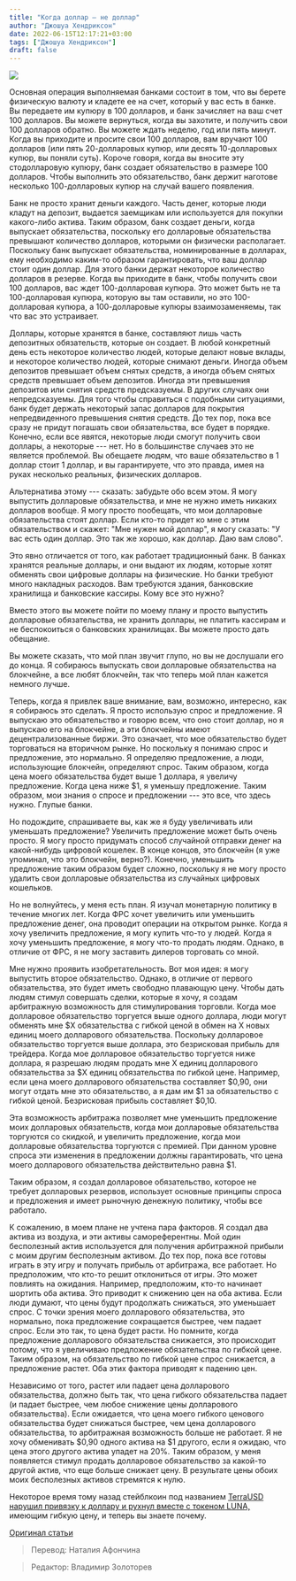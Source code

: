 ```yaml
---
title: "Когда доллар — не доллар"
author: "Джошуа Хендриксон"
date: 2022-06-15T12:17:21+03:00
tags: ["Джошуа Хендриксон"]
draft: false
---
```


![](https://www.aier.org/wp-content/uploads/2022/05/TerraLuna.jpg)

Основная операция выполняемая банками состоит в том, что вы берете физическую валюту и кладете ее на счет, который у вас есть в банке. Вы передаете им купюру в 100 долларов, и банк зачисляет на ваш счет 100 долларов. Вы можете вернуться, когда вы захотите, и получить свои 100 долларов обратно. Вы можете ждать неделю, год или пять минут. Когда вы приходите и просите свои 100 долларов, вам вручают 100 долларов (или пять 20-долларовых купюр, или десять 10-долларовых купюр, вы поняли суть). Короче говоря, когда вы вносите эту стодолларовую купюру, банк создает обязательство в размере 100 долларов. Чтобы выполнить это обязательство, банк держит наготове несколько 100-долларовых купюр на случай вашего появления.

Банк не просто хранит деньги каждого. Часть денег, которые люди кладут на депозит, выдается заемщикам или используется для покупки какого-либо актива. Таким образом, банк создает деньги, когда выпускает обязательства, поскольку его долларовые обязательства превышают количество долларов, которыми он физически располагает. Поскольку банк выпускает обязательства, номинированные в долларах, ему необходимо каким-то образом гарантировать, что ваш доллар стоит один доллар. Для этого банки держат некоторое количество долларов в резерве. Когда вы приходите в банк, чтобы получить свои 100 долларов, вас ждет 100-долларовая купюра. Это может быть не та 100-долларовая купюра, которую вы там оставили, но это 100-долларовая купюра, а 100-долларовые купюры взаимозаменяемы, так что вас это устраивает.

Доллары, которые хранятся в банке, составляют лишь часть депозитных обязательств, которые он создает. В любой конкретный день есть некоторое количество людей, которые делают новые вклады, и некоторое количество людей, которые снимают деньги. Иногда объем депозитов превышает объем снятых средств, а иногда объем снятых средств превышает объем депозитов. Иногда эти превышения депозитов или снятия средств предсказуемы. В других случаях они непредсказуемы. Для того чтобы справиться с подобными ситуациями, банк будет держать некоторый запас долларов для покрытия непредвиденного превышения снятия средств. До тех пор, пока все сразу не придут погашать свои обязательства, все будет в порядке. Конечно, если все явятся, некоторые люди смогут получить свои доллары, а некоторые --- нет. Но в большинстве случаев это не является проблемой. Вы обещаете людям, что ваше обязательство в 1 доллар стоит 1 доллар, и вы гарантируете, что это правда, имея на руках несколько реальных, физических долларов.

Альтернатива этому --- сказать: забудьте обо всем этом. Я могу выпустить долларовые обязательства, и мне не нужно иметь никаких долларов вообще. Я могу просто пообещать, что мои долларовые обязательства стоят доллар. Если кто-то придет ко мне с этим обязательством и скажет: "Мне нужен мой доллар", я могу сказать: "У вас есть один доллар. Это так же хорошо, как доллар. Даю вам слово".

Это явно отличается от того, как работает традиционный банк. В банках хранятся реальные доллары, и они выдают их людям, которые хотят обменять свои цифровые доллары на физические. Но банки требуют много накладных расходов. Вам требуются здания, банковские хранилища и банковские кассиры. Кому все это нужно?

Вместо этого вы можете пойти по моему плану и просто выпустить долларовые обязательства, не хранить доллары, не платить кассирам и не беспокоиться о банковских хранилищах. Вы можете просто дать обещание.

Вы можете сказать, что мой план звучит глупо, но вы не дослушали его до конца. Я собираюсь выпускать свои долларовые обязательства на блокчейне, а все любят блокчейн, так что теперь мой план кажется немного лучше.

Теперь, когда я привлек ваше внимание, вам, возможно, интересно, как я собираюсь это сделать. Я просто использую спрос и предложение. Я выпускаю это обязательство и говорю всем, что оно стоит доллар, но я выпускаю его на блокчейне, а эти блокчейны имеют децентрализованные биржи. Это означает, что мое обязательство будет торговаться на вторичном рынке. Но поскольку я понимаю спрос и предложение, это нормально. Я определяю предложение, а люди, использующие блокчейн, определяют спрос. Таким образом, когда цена моего обязательства будет выше 1 доллара, я увеличу предложение. Когда цена ниже $1, я уменьшу предложение. Таким образом, мои знания о спросе и предложении --- это все, что здесь нужно. Глупые банки.

Но подождите, спрашиваете вы, как же я буду увеличивать или уменьшать предложение? Увеличить предложение может быть очень просто. Я могу просто придумать способ случайной отправки денег на какой-нибудь цифровой кошелек. В конце концов, это блокчейн (я уже упоминал, что это блокчейн, верно?). Конечно, уменьшить предложение таким образом будет сложно, поскольку я не могу просто удалить свои долларовые обязательства из случайных цифровых кошельков.

Но не волнуйтесь, у меня есть план. Я изучал монетарную политику в течение многих лет. Когда ФРС хочет увеличить или уменьшить предложение денег, она проводит операции на открытом рынке. Когда я хочу увеличить предложение, я могу купить что-то у людей. Когда я хочу уменьшить предложение, я могу что-то продать людям. Однако, в отличие от ФРС, я не могу заставить дилеров торговать со мной.

Мне нужно проявить изобретательность. Вот моя идея: я могу выпустить второе обязательство. Однако, в отличие от первого обязательства, это будет иметь свободно плавающую цену. Чтобы дать людям стимул совершать сделки, которые я хочу, я создам арбитражную возможность для стимулирования торговли. Когда мое долларовое обязательство торгуется выше одного доллара, люди могут обменять мне $X обязательства с гибкой ценой в обмен на X новых единиц моего долларового обязательства. Поскольку долларовое обязательство торгуется выше доллара, это безрисковая прибыль для трейдера. Когда мое долларовое обязательство торгуется ниже доллара, я разрешаю людям продать мне X единиц долларового обязательства за $X единиц обязательства по гибкой цене. Например, если цена моего долларового обязательства составляет $0,90, они могут отдать мне это обязательство, а я дам им $1 за обязательство с гибкой ценой. Безрисковая прибыль составляет $0,10.

Эта возможность арбитража позволяет мне уменьшить предложение моих долларовых обязательств, когда мои долларовые обязательства торгуются со скидкой, и увеличить предложение, когда мои долларовые обязательства торгуются с премией. При данном уровне спроса эти изменения в предложении должны гарантировать, что цена моего долларового обязательства действительно равна $1.

Таким образом, я создал долларовое обязательство, которое не требует долларовых резервов, использует основные принципы спроса и предложения и имеет рыночную денежную политику, чтобы все работало.

К сожалению, в моем плане не учтена пара факторов. Я создал два актива из воздуха, и эти активы самореферентны. Мой один бесполезный актив используется для получения арбитражной прибыли с моим другим бесполезным активом. До тех пор, пока все готовы играть в эту игру и получать прибыль от арбитража, все работает. Но предположим, что кто-то решит отклониться от игры. Это может повлиять на ожидания. Например, предположим, кто-то начинает шортить оба актива. Это приводит к снижению цен на оба актива. Если люди думают, что цены будут продолжать снижаться, это уменьшает спрос. С точки зрения моего долларового обязательства, это нормально, пока предложение сокращается быстрее, чем падает спрос. Если это так, то цена будет расти. Но помните, когда предложение долларового обязательства снижается, это происходит потому, что я увеличиваю предложение обязательства по гибкой цене. Таким образом, на обязательство по гибкой цене спрос снижается, а предложение растет. Оба этих фактора приводят к падению цен.

Независимо от того, растет или падает цена долларового обязательства, должно быть так, что цена гибкого обязательства падает (и падает быстрее, чем любое снижение цены долларового обязательства). Если ожидается, что цена моего гибкого ценового обязательства будет снижаться быстрее, чем цена долларового обязательства, то арбитражная возможность больше не работает. Я не хочу обменивать $0,90 одного актива на $1 другого, если я ожидаю, что цена этого другого актива упадет на 20%. Таким образом, у меня появляется стимул продать долларовое обязательство за какой-то другой актив, что еще больше снижает цену. В результате цены обоих моих бесполезных активов стремятся к нулю.

Некоторое время тому назад стейблкоин под названием [TerraUSD нарушил привязку к доллару и рухнул вместе с токеном LUNA,](https://www.theblockcrypto.com/post/146444/terra-luna-and-ust-how-we-got-here) имеющим гибкую цену, и теперь вы знаете почему.

[Оригинал статьи](https://www.aier.org/article/when-a-dollar-isnt-a-dollar/)

> Перевод: Наталия Афончина

> Редактор: Владимир Золоторев